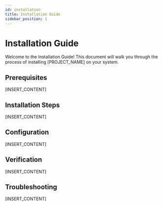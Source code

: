 ```yaml
---
id: installation
title: Installation Guide
sidebar_position: 1
---
```


# Installation Guide

Welcome to the Installation Guide! This document will walk you through the process of installing [PROJECT_NAME] on your system.

## Prerequisites

[INSERT_CONTENT]

## Installation Steps

[INSERT_CONTENT]


## Configuration

[INSERT_CONTENT]

## Verification

[INSERT_CONTENT]


## Troubleshooting

[INSERT_CONTENT]

